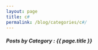 ```yaml
---
layout: page
title: c#
permalink: /blog/categories/c#/
---
```


<h5> Posts by Category : {{ page.title }} </h5>

<div class="card">

</div>